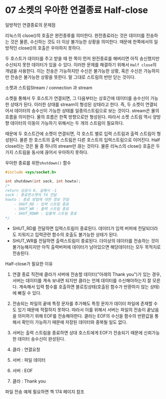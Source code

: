 # 07 소켓의 우아한 연결종료 Half-close

일방적인 연결종료의 문제점  

리눅스의 clsoe()의 호출은 완전종류를 의미한다. 완전종료라는 것은 데이터를 전송하는 것은 물론, 수신하는 것도 더 이상 불가능한 상황을 의미한다. 때문에 한쪽에서의 일방적인 close()의 호출은 우아하지 못하다.  

두 호스트가 데이터를 주고 받을 때  한 쪽이 먼저 완전종료를 해버리면 아직 송신했지만 수신되지 못한 데이터가 있을 수 있다. 이러한 문제를 해결하기 위해서 `Half close`의 개념을 사용한다. 이는 전송은 가능하지만 수신은 불가능한 상황, 혹은 수신은 가능하지만 전송은 불가능한 상황을 뜻한다. 말 그대로 스트림의 반만 닫는 것이다.  

소켓과 스트림Stream / connection 과 stream

소켓을 통해서 두 호스트가 연결되면, 그 다음부터는 상호간에 데이터를 송수신이 가능한 상태가 된다. 이러한 상태를 stream이 형성된 상태라고 한다. 즉, 두 소켓이 연결되어서 데이터의 송수신이 가능한 상태를 일종의스트림으로 보는 것이다. stream은 물의 흐름을 의미한다. 물의 흐름은 한쪽 방향으로만 형성된다. 따라서 소켓 스트림 역시 양방향 데이터의 이동이 가능하기 위해서는 두 개의 스트림이 필요하다.  

때문에 두 호스트간에 소켓이 연결되면, 각 호스트 별로 입력 스트림과 출력 스트림이 형성된다. 물론 한 호스트의 출력 스트림은 다른 호스트의 입력스트림으로 이어진다. Half close라는 것은 둘 중 하나의 stream만 끊는 것이다. 물론 리눅스의 close() 호출은 두 가지 스트림을 동시에 끊어서 우아하지 못하다.  

우아한 종료를 위한`shutdown()` 함수  

```c
#include <sys/socket.h>

int shutdown(int sock, int howto);
/*
return 성공시 0, 실패시 -1
sock : 종료한소켓의 fd 전달
howto : 종료 방법에 대한 정보 전달
    - SHUT_RD : 입력 스트림 종료
    - SHUT_WR : 출력 스트림 종료
    - SHUT_RDWR : 입출력 스트림 종료
*/
```

- SHUT_RD를 전달하면 입력스트림이 종료된다. 데이터가 입력 버퍼에 전달되더라도 지워지고 입력관련 함수의 호출도 불가능한 상태가 된다. 
- SHUT_WR를 전달하면 출력스트림이 종료된다. 더이상의 데이터를 전송하는 것이 불가능해지지만 아직 출력버퍼에 데이터가 남아있으면 해당데이터는 모두 목적지로 전송된다. 

Half-close가 필요한 이유

1. 연결 종료 직전에 클라가 서버에 전송할 데이터("아래의 Thank you")가 있는 경우, 서버는 데이터를 계속 보내면 되지만 클라는 언제 데이터를 수신해야하는지 잘 모른다. 계속해서 입력 함수를 호출하면 블로킹상태(호출된 함수가 반환하지 않는 상태)에 빠질 수 있다.
1. 전송되는 파일의 끝에 특정 문자를 추가해도 특정 문자가 데이터 파일에 존재할 수도 있기 때문에 적절하지 못하다. 따라서 이를 위해서 서버는 파일의 전송이 끝났음을 의미하기 위해 EOF를 전송해야한다. 클라는 EOF의 수신을 함수의 반환값을 통해서 확인이 가능하기 때문에 저장된 데이터와 중복될 일도 없다. 
1. 서버는 출력 스트림을 종료하면 상대 호스트에게 EOF가 전송되기 때문에 신뢰가능한 데이터 송수신이 완성된다. 

1. 클라 : 연결요청 
1. 서버 : 파일 데이터
1. 서버 : EOF
1. 클라 : Thank you


파일 전송 예제 필요하면 책 174 페이지 참조







